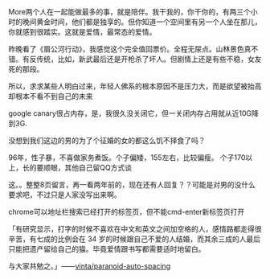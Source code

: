 More两个人在一起能做最多的事，就是陪伴。我干我的，你干你的，有两三个小时的晚间黄金时间，他们都是独享的。但你知道一个空间里有另一个人坐在那儿，你就感到很踏实。这就是爱情，最常态的爱情。



昨晚看了《眉公河行动》，我感觉这个完全值回票价。全程无尿点。山林景色真不错。有反传统，比如，新武最后还是开枪杀了坏人。但剧情上还是有些不稳，女友死的那段。





所以，求求某些人明白过来，年轻人佛系的根本原因不是压力大，而是欲望被抬高却根本不看不到自己的未来



google canary很占内存，是，我很久没关闭它，但一关闭内存占用就从近10G降到3G.





没想到我们这边的男的为了个征婚的女的都这么饥不择食了吗？

96年，性子暴，不喜做家务煮饭。个子偏矮，155左右，比较偏瘦。
个子170以上，长的要顺眼，其他自己留QQ方式谈

这。。整整8页留言，再一看两年前的，现在还有人回复？？可能是对男的没什么要求吧，不过只是人家没写出来啊。



chrome可以地址栏搜索已经打开的标签页，但不能cmd-enter新标签页打开





「有研究显示，打字的时候不喜欢在中文和英文之间加空格的人，感情路都走得很辛苦，有七成的比例会在 34 岁的时候跟自己不爱的人结婚，而其余三成的人最后只能把遗产留给自己的猫。毕竟爱情跟书写都需要适时地留白。

与大家共勉之。」——[vinta/paranoid-auto-spacing](https://github.com/vinta/pangu.js)